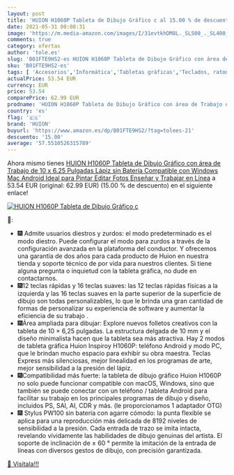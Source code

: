 ```yaml
---
layout: post
title: 'HUION H1060P Tableta de Dibujo Gráfico c al 15.00 % de descuento'
date: 2021-05-31 00:08:31
image: 'https://m.media-amazon.com/images/I/31evtkhDM8L._SL500_._SL400_.jpg'
comments: true
category: ofertas
author: 'tole.es'
slug: 'B01FTE9HS2-es HUION H1060P Tableta de Dibujo Gráfico con área de Trabajo...'
sku: 'B01FTE9HS2-es'
tags: [ 'Accesorios','Informática','Tabletas gráficas','Teclados, ratones y periféricos de entrada','android','huion', ]
actualPrice: 53.54 EUR
currency: EUR
price: 53.54
comparePrice: 62.99 EUR
prodname: 'HUION H1060P Tableta de Dibujo Gráfico con área de Trabajo de 10 x 6.25 Pulgadas  Lápiz sin Batería  Compatible con Windows Mac Android  Ideal para Pintar  Editar  Fotos  Enseñar y Trabajar en Línea'
country: 'es'
flag: '🇪🇸'
brand: 'HUION'
buyurl: 'https://www.amazon.es/dp/B01FTE9HS2/?tag=tolees-21'
descuento: '15.00'
average: '57.5510526315789'
---
```


Ahora mismo tienes [HUION H1060P Tableta de Dibujo Gráfico con área de Trabajo de 10 x 6.25 Pulgadas  Lápiz sin Batería  Compatible con Windows Mac Android  Ideal para Pintar  Editar  Fotos  Enseñar y Trabajar en Línea](https://www.amazon.es/dp/B01FTE9HS2/?tag=tolees-21) a 53.54 EUR (original: 62.99 EUR) (15.00 %  de descuento) en el siguiente enlace!

[![HUION H1060P Tableta de Dibujo Gráfico c](https://m.media-amazon.com/images/I/31evtkhDM8L._SL500_._SL400_.jpg)](https://www.amazon.es/dp/B01FTE9HS2/?tag=tolees-21)

🔎:

- 🎆 Admite usuarios diestros y zurdos: el modo predeterminado es el modo diestro. Puede configurar el modo para zurdos a través de la configuración avanzada en la plataforma del conductor. Y ofrecemos una garantía de dos años para cada producto de Huion en nuestra tienda y soporte técnico de por vida para nuestros clientes. Si tiene alguna pregunta o inquietud con la tableta gráfica, no dude en contactarnos.
- 🎆12 teclas rápidas y 16 teclas suaves: las 12 teclas rápidas físicas a la izquierda y las 16 teclas suaves en la parte superior de la superficie de dibujo son todas personalizables, lo que le brinda una gran cantidad de formas de personalizar su experiencia de software y aumentar la eficiencia de su trabajo .
- 🎆Área ampliada para dibujar: Explore nuevos folletos creativos con la tableta de 10 × 6,25 pulgadas. La estructura delgada de 10 mm y el diseño minimalista hacen que la tableta sea más atractiva. Hay 2 modos de tableta gráfica Huion Inspiroy H1060P: teléfono Android y modo PC, que le brindan mucho espacio para exhibir su obra maestra. Teclas Express más silenciosas, mejor linealidad en los programas de arte, mejor sensibilidad a la presión del lápiz.
- 🎆Compatibilidad más fuerte: la tableta de dibujo gráfico Huion H1060P no solo puede funcionar compatible con macOS, Windows, sino que también se puede conectar con un teléfono / tableta Android para facilitar su trabajo en los principales programas de dibujo y diseño, incluidos PS, SAI, AI, CDR y más. (le proporcionamos 1 adaptador OTG)
- 🎆 Stylus PW100 sin batería con agarre cómodo: la punta flexible se aplica para una reproducción más delicada de 8192 niveles de sensibilidad a la presión. Cada entrada de trazo se imita intacta, revelando vívidamente las habilidades de dibujo genuinas del artista. El soporte de inclinación de ± 60 ° permite la imitación de la entrada de líneas con diversos gestos de dibujo, con precisión garantizada.

[🛒 Visítala!!!](https://www.amazon.es/dp/B01FTE9HS2/?tag=tolees-21)
